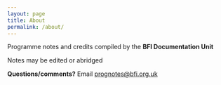 ```yaml
---
layout: page
title: About
permalink: /about/
---
```


Programme notes and credits compiled by the **BFI Documentation Unit**

Notes may be edited or abridged 

**Questions/comments?** Email [prognotes@bfi.org.uk](mailto:prognotes@bfi.org.uk)
